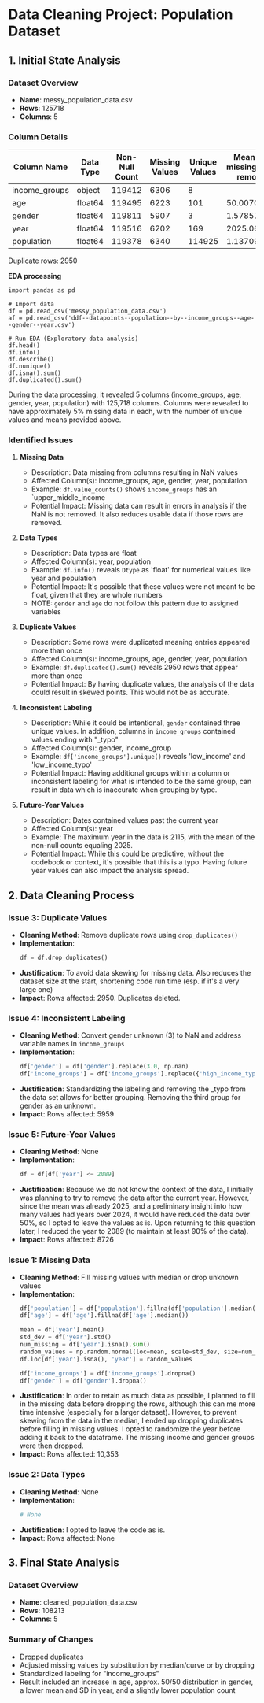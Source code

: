 # Data Cleaning Project: Population Dataset

## 1. Initial State Analysis

### Dataset Overview
- **Name**: messy_population_data.csv
- **Rows**: 125718
- **Columns**: 5

### Column Details
| Column Name   | Data Type | Non-Null Count | Missing Values | Unique Values | Mean (with missing values removed) |
|---------------|-----------|----------------|----------------|---------------|------------------------------------|
| income_groups | object    | 119412         |  6306          | 8             |                                    |
| age           | float64   | 119495         |  6223          | 101           | 50.00703                           |
| gender        | float64   | 119811         |  5907          | 3             | 1.578578                           |
| year          | float64   | 119516         |  6202          | 169           | 2025.068                           |
| population    | float64   | 119378         |  6340          | 114925        | 1.137097e+08                       |

Duplicate rows: 2950

**EDA processing**
  ```
  import pandas as pd

  # Import data
  df = pd.read_csv('messy_population_data.csv')
  af = pd.read_csv('ddf--datapoints--population--by--income_groups--age--gender--year.csv')

  # Run EDA (Exploratory data analysis)
  df.head()
  df.info()
  df.describe()
  df.nunique()
  df.isna().sum()
  df.duplicated().sum()
  ```
During the data processing, it revealed 5 columns (income_groups, age, gender, year, population) with 125,718 columns. Columns were revealed to have approximately 5% missing data in each, with the number of unique values and means provided above. 

### Identified Issues

1. **Missing Data**
   - Description: Data missing from columns resulting in NaN values
   - Affected Column(s): income_groups, age, gender, year, population
   - Example: `df.value_counts()` shows `income_groups` has an `upper_middle_income
   - Potential Impact: Missing data can result in errors in analysis if the NaN is not removed. It also reduces usable data if those rows are removed. 

2. **Data Types**
   - Description: Data types are float
   - Affected Column(s): year, population
   - Example: `df.info()` reveals `Dtype` as 'float' for numerical values like year and population
   - Potential Impact: It's possible that these values were not meant to be float, given that they are whole numbers
   - NOTE: `gender` and `age` do not follow this pattern due to assigned variables

3. **Duplicate Values**
   - Description: Some rows were duplicated meaning entries appeared more than once
   - Affected Column(s): income_groups, age, gender, year, population
   - Example: `df.duplicated().sum()` reveals 2950 rows that appear more than once
   - Potential Impact: By having duplicate values, the analysis of the data could result in skewed points. This would not be as accurate. 

4. **Inconsistent Labeling**
   - Description: While it could be intentional, `gender` contained three unique values. In addition, columns in `income_groups` contained values ending with "_typo"
   - Affected Column(s): gender, income_group
   - Example: `df['income_groups'].unique()` reveals 'low_income' and 'low_income_typo' 
   - Potential Impact: Having additional groups within a column or inconsistent labeling for what is intended to be the same group, can result in data which is inaccurate when grouping by type. 

5. **Future-Year Values**
   - Description: Dates contained values past the current year 
   - Affected Column(s): year
   - Example: The maximum year in the data is 2115, with the mean of the non-null counts equaling 2025. 
   - Potential Impact: While this could be predictive, without the codebook or context, it's possible that this is a typo. Having future year values can also impact the analysis spread. 

## 2. Data Cleaning Process

### Issue 3: Duplicate Values
- **Cleaning Method**: Remove duplicate rows using `drop_duplicates()`
- **Implementation**:
  ```python
  df = df.drop_duplicates()
  ```
- **Justification**: To avoid data skewing for missing data. Also reduces the dataset size at the start, shortening code run time (esp. if it's a very large one)
- **Impact**: Rows affected: 2950. Duplicates deleted. 

### Issue 4: Inconsistent Labeling
- **Cleaning Method**: Convert gender unknown (3) to NaN and address variable names in `income_groups`
- **Implementation**:
  ```python
  df['gender'] = df['gender'].replace(3.0, np.nan)
  df['income_groups'] = df['income_groups'].replace({'high_income_typo': 'high_income', 'upper_middle_income_typo': 'upper_middle_income', 'lower_middle_income_typo': 'lower_middle_income', 'low_income_typo': 'low_income'})
  ```
- **Justification**: Standardizing the labeling and removing the _typo from the data set allows for better grouping. Removing the third group for gender as an unknown. 
- **Impact**: Rows affected: 5959

### Issue 5: Future-Year Values
- **Cleaning Method**: None
- **Implementation**:
  ```python
  df = df[df['year'] <= 2089]
  ```
- **Justification**: Because we do not know the context of the data, I initially was planning to try to remove the data after the current year. However, since the mean was already 2025, and a preliminary insight into how many values had years over 2024, it would have reduced the data over 50%, so I opted to leave the values as is. Upon returning to this question later, I reduced the year to 2089 (to maintain at least 90% of the data). 
- **Impact**: Rows affected: 8726

### Issue 1: Missing Data 
- **Cleaning Method**: Fill missing values with median or drop unknown values
- **Implementation**:
  ```python
  df['population'] = df['population'].fillna(df['population'].median())
  df['age'] = df['age'].fillna(df['age'].median())

  mean = df['year'].mean()
  std_dev = df['year'].std()
  num_missing = df['year'].isna().sum()
  random_values = np.random.normal(loc=mean, scale=std_dev, size=num_missing)
  df.loc[df['year'].isna(), 'year'] = random_values

  df['income_groups'] = df['income_groups'].dropna()
  df['gender'] = df['gender'].dropna()
  ```
- **Justification**: In order to retain as much data as possible, I planned to fill in the missing data before dropping the rows, although this can me more time intensive (especially for a larger dataset). However, to prevent skewing from the data in the median, I ended up dropping duplicates before filling in missing values. I opted to randomize the year before adding it back to the dataframe. The missing income and gender groups were then dropped. 
- **Impact**: Rows affected: 10,353

### Issue 2: Data Types
- **Cleaning Method**: None
- **Implementation**:
  ```python
  # None
  ```
- **Justification**: I opted to leave the code as is.
- **Impact**: Rows affected: None

## 3. Final State Analysis

### Dataset Overview
- **Name**: cleaned_population_data.csv 
- **Rows**: 108213
- **Columns**: 5

### Summary of Changes
- Dropped duplicates
- Adjusted missing values by substitution by median/curve or by dropping
- Standardized labeling for "income_groups"
- Result included an increase in age, approx. 50/50 distribution in gender, a lower mean and SD in year, and a slightly lower population count



